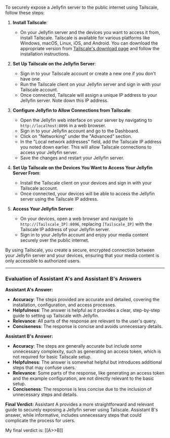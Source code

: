 
To securely expose a Jellyfin server to the public internet using Tailscale, follow these steps:

1. **Install Tailscale**:
   - On your Jellyfin server and the devices you want to access it from, install Tailscale. Tailscale is available for various platforms like Windows, macOS, Linux, iOS, and Android. You can download the appropriate version from [Tailscale's download page](https://tailscale.com/download) and follow the installation instructions.

2. **Set Up Tailscale on the Jellyfin Server**:
   - Sign in to your Tailscale account or create a new one if you don't have one.
   - Run the Tailscale client on your Jellyfin server and sign in with your Tailscale account.
   - Once connected, Tailscale will assign a unique IP address to your Jellyfin server. Note down this IP address.

3. **Configure Jellyfin to Allow Connections from Tailscale**:
   - Open the Jellyfin web interface on your server by navigating to `http://localhost:8096` in a web browser.
   - Sign in to your Jellyfin account and go to the Dashboard.
   - Click on "Networking" under the "Advanced" section.
   - In the "Local network addresses" field, add the Tailscale IP address you noted down earlier. This will allow Tailscale connections to access your Jellyfin server.
   - Save the changes and restart your Jellyfin server.

4. **Set Up Tailscale on the Devices You Want to Access Your Jellyfin Server From**:
   - Install the Tailscale client on your devices and sign in with your Tailscale account.
   - Once connected, your devices will be able to access the Jellyfin server using the Tailscale IP address.

5. **Access Your Jellyfin Server**:
   - On your devices, open a web browser and navigate to `http://[Tailscale_IP]:8096`, replacing `[Tailscale_IP]` with the Tailscale IP address of your Jellyfin server.
   - Sign in to your Jellyfin account and enjoy your media content securely over the public internet.

By using Tailscale, you create a secure, encrypted connection between your Jellyfin server and your devices, ensuring that your media content is only accessible to authorized users.

---

### Evaluation of Assistant A's and Assistant B's Answers

**Assistant A's Answer:**
- **Accuracy**: The steps provided are accurate and detailed, covering the installation, configuration, and access processes.
- **Helpfulness**: The answer is helpful as it provides a clear, step-by-step guide to setting up Tailscale with Jellyfin.
- **Relevance**: All parts of the response are relevant to the user's query.
- **Conciseness**: The response is concise and avoids unnecessary details.

**Assistant B's Answer:**
- **Accuracy**: The steps are generally accurate but include some unnecessary complexity, such as generating an access token, which is not required for basic Tailscale setup.
- **Helpfulness**: The answer is somewhat helpful but introduces additional steps that may confuse users.
- **Relevance**: Some parts of the response, like generating an access token and the example configuration, are not directly relevant to the basic setup.
- **Conciseness**: The response is less concise due to the inclusion of unnecessary steps and details.

**Final Verdict:**
Assistant A provides a more straightforward and relevant guide to securely exposing a Jellyfin server using Tailscale. Assistant B's answer, while informative, includes unnecessary steps that could complicate the process for users.

My final verdict is: [[A>>B]]